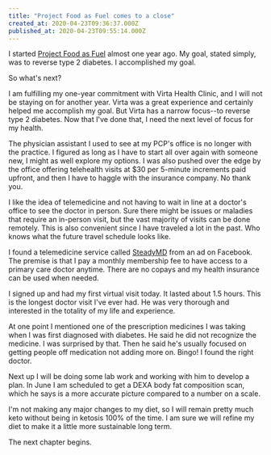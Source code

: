 ```yaml
---
title: "Project Food as Fuel comes to a close"
created_at: 2020-04-23T09:36:37.000Z
published_at: 2020-04-23T09:55:14.000Z
---
```

I started [Project Food as Fuel](https://cowriters.app/words/project-food-as-fuel-166515cd04215d04c0) almost one year ago. My goal, stated simply, was to reverse type 2 diabetes. I accomplished my goal. 

So what's next?

I am fulfilling my one-year commitment with Virta Health Clinic, and I will not be staying on for another year. Virta was a great experience and certainly helped me accomplish my goal. But Virta has a narrow focus--to reverse type 2 diabetes. Now that I've done that, I need the next level of focus for my health.

The physician assistant I used to see at my PCP's office is no longer with the practice. I figured as long as I have to start all over again with someone new, I might as well explore my options. I was also pushed over the edge by the office offering telehealth visits at $30 per 5-minute increments paid upfront, and then I have to haggle with the insurance company. No thank you.

I like the idea of telemedicine and not having to wait in line at a doctor's office to see the doctor in person. Sure there might be issues or maladies that require an in-person visit, but the vast majority of visits can be done remotely. This is also convenient since I have traveled a lot in the past. Who knows what the future travel schedule looks like.

I found a telemedicine service called [SteadyMD](https://www.steadymd.com/) from an ad on Facebook. The premise is that I pay a monthly membership fee to have access to a primary care doctor anytime. There are no copays and my health insurance can be used when needed. 

I signed up and had my first virtual visit today. It lasted about 1.5 hours. This is the longest doctor visit I've ever had. He was very thorough and interested in the totality of my life and experience. 

At one point I mentioned one of the prescription medicines I was taking when I was first diagnosed with diabetes. He said he did not recognize the medicine. I was surprised by that. Then he said he's usually focused on getting people off medication not adding more on. Bingo! I found the right doctor.

Next up I will be doing some lab work and working with him to develop a plan. In June I am scheduled to get a DEXA body fat composition scan, which he says is a more accurate picture compared to a number on a scale. 

I'm not making any major changes to my diet, so I will remain pretty much keto without being in ketosis 100% of the time. I am sure we will refine my diet to make it a little more sustainable long term. 

The next chapter begins.
